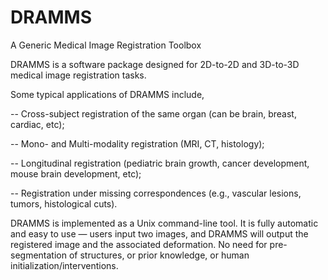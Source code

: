 DRAMMS
======

A Generic Medical Image Registration Toolbox



DRAMMS is a software package designed for 2D-to-2D and 3D-to-3D medical image registration tasks.

  Some typical applications of DRAMMS include,

  -- Cross-subject registration of the same organ (can be brain, breast, cardiac, etc);

  -- Mono- and Multi-modality registration (MRI, CT, histology);

  -- Longitudinal registration (pediatric brain growth, cancer development, mouse brain development, etc);

  -- Registration under missing correspondences (e.g., vascular lesions, tumors, histological cuts).

DRAMMS is implemented as a Unix command-line tool. It is fully automatic and easy to use — users input two images, and DRAMMS will output the registered image and the associated deformation. No need for pre-segmentation of structures, or prior knowledge, or human initialization/interventions.
